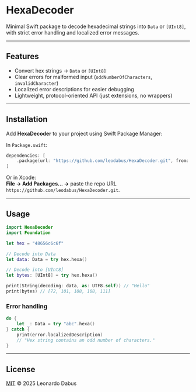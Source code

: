 # HexaDecoder

Minimal Swift package to decode hexadecimal strings into `Data` or `[UInt8]`, with strict error handling and localized error messages.

---

## Features

- Convert hex strings → `Data` or `[UInt8]`
- Clear errors for malformed input (`oddNumberOfCharacters`, `invalidCharacter`)
- Localized error descriptions for easier debugging
- Lightweight, protocol-oriented API (just extensions, no wrappers)

---

## Installation

Add **HexaDecoder** to your project using Swift Package Manager:

In `Package.swift`:

```swift
dependencies: [
    .package(url: "https://github.com/leodabus/HexaDecoder.git", from: "1.0.1")
]
```

Or in Xcode:  
**File → Add Packages… →** paste the repo URL `https://github.com/leodabus/HexaDecoder.git`.

---

## Usage

```swift
import HexaDecoder
import Foundation

let hex = "48656c6c6f"

// Decode into Data
let data: Data = try hex.hexa()

// Decode into [UInt8]
let bytes: [UInt8] = try hex.hexa()

print(String(decoding: data, as: UTF8.self)) // "Hello"
print(bytes) // [72, 101, 108, 108, 111]
```

### Error handling

```swift
do {
    let _: Data = try "abc".hexa()
} catch {
    print(error.localizedDescription)
    // "Hex string contains an odd number of characters."
}
```

---

## License

[MIT](LICENSE) © 2025 Leonardo Dabus
